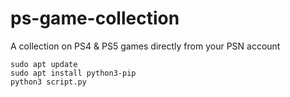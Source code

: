 # ps-game-collection
A collection on PS4 &amp; PS5 games directly from your PSN account

```
sudo apt update
sudo apt install python3-pip
python3 script.py
```
